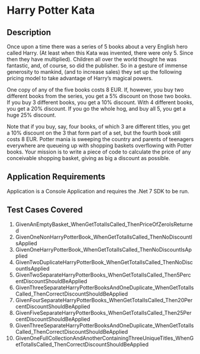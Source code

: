 # Harry Potter Kata

## Description

Once upon a time there was a series of 5 books about a very English hero called Harry. (At
least when this Kata was invented, there were only 5. Since then they have multiplied).
Children all over the world thought he was fantastic, and, of course, so did the publisher. So
in a gesture of immense generosity to mankind, (and to increase sales) they set up the
following pricing model to take advantage of Harry’s magical powers.

One copy of any of the five books costs 8 EUR. If, however, you buy two different books
from the series, you get a 5% discount on those two books. If you buy 3 different books, you
get a 10% discount. With 4 different books, you get a 20% discount. If you go the whole hog,
and buy all 5, you get a huge 25% discount.

Note that if you buy, say, four books, of which 3 are different titles, you get a 10% discount
on the 3 that form part of a set, but the fourth book still costs 8 EUR.
Potter mania is sweeping the country and parents of teenagers everywhere are queueing up
with shopping baskets overflowing with Potter books. Your mission is to write a piece of
code to calculate the price of any conceivable shopping basket, giving as big a discount as
possible.

## Application Requirements
Application is a Console Application and requires the .Net 7 SDK to be run.


## Test Cases Covered

1. GivenAnEmptyBasket_WhenGetTotalIsCalled_ThenPriceOfZeroIsReturned
2. GivenOneNonHarryPotterBook_WhenGetTotalIsCalled_ThenNoDiscountIsApplied
3. GivenOneHarryPotterBook_WhenGetTotalIsCalled_ThenNoDiscountIsApplied
4. GivenTwoDuplicateHarryPotterBook_WhenGetTotalIsCalled_ThenNoDiscountIsApplied
5. GivenTwoSeparateHarryPotterBooks_WhenGetTotalIsCalled_Then5PercentDiscountShouldBeApplied
6. GivenThreeSeparateHarryPotterBooksAndOneDuplicate_WhenGetTotalIsCalled_ThenCorrectDiscountShouldBeApplied
7. GivenFourSeparateHarryPotterBooks_WhenGetTotalIsCalled_Then20PercentDiscountShouldBeApplied
8. GivenFiveSeparateHarryPotterBooks_WhenGetTotalIsCalled_Then25PercentDiscountShouldBeApplied
9. GivenThreeSeparateHarryPotterBooksAndOneDuplicate_WhenGetTotalIsCalled_ThenCorrectDiscountShouldBeApplied
10. GivenOneFullCollectionAndAnotherContainingThreeUniqueTitles_WhenGetTotalIsCalled_ThenCorrectDiscountShouldBeApplied
